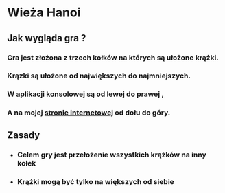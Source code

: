 # **Wieża Hanoi**
## **Jak wygląda gra ?**
### Gra jest złożona z trzech kołków na których są ułożone krążki.
### Krązki są ułożone od największych do najmniejszych.
### W aplikacji konsolowej są od lewej do prawej ,
### A na mojej [stronie internetowej](http://hanoi.simplecreator.pl/) od dołu do góry.
## **Zasady**
- ### Celem gry jest przełożenie wszystkich krążków na inny kołek
- ### Krążki mogą być tylko na większych od siebie
